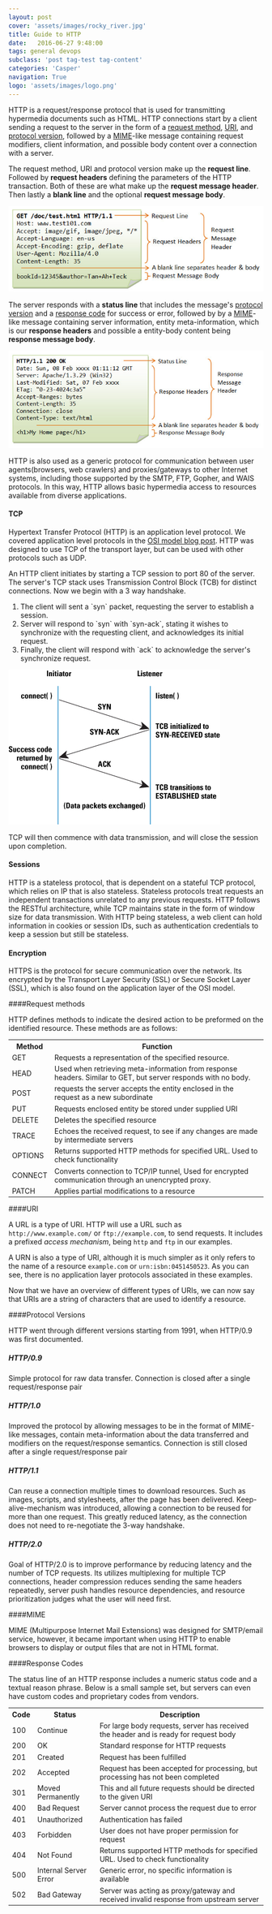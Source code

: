 ```yaml
---
layout: post
cover: 'assets/images/rocky_river.jpg'
title: Guide to HTTP
date:   2016-06-27 9:48:00
tags: general devops
subclass: 'post tag-test tag-content'
categories: 'Casper'
navigation: True
logo: 'assets/images/logo.png'
---
```


HTTP is a request/response protocol that is used for transmitting hypermedia documents such as HTML. HTTP connections start by a client sending a request to the server in the form of a [request method](#methods), [URI](#uri), and [protocol version](#versions), followed by a [MIME](#mime)-like message containing request modifiers, client information, and possible body content over a connection with a server. 

The request method, URI and protocol version make up the __request line__. Followed by __request headers__ defining the parameters of the HTTP transaction. Both of these are what make up the __request message header__. Then lastly a __blank line__ and the optional __request message body__.

![image of HTTP request](/assets/images/http_request.jpg)

The server responds with a __status line__ that includes the message's [protocol version](#versions) and a [response code](#codes) for success or error, followed by by a [MIME](#mime)-like message containing server information, entity meta-information, which is our __response headers__ and possible a entity-body content being __response message body__.

![image of HTTP request](/assets/images/http_response.jpg)

HTTP is also used as a generic protocol for communication between user agents(browsers, web crawlers) and proxies/gateways to other Internet systems, including those supported by the SMTP, FTP, Gopher, and WAIS protocols. In this way, HTTP allows basic hypermedia access to resources available from diverse applications.

#### TCP

Hypertext Transfer Protocol (HTTP) is an application level protocol. We covered application level protocols in the [OSI model blog post](/the-osi-model). HTTP was designed to use TCP of the transport layer, but can be used with other protocols such as UDP. 

An HTTP client initiates by starting a TCP session to port 80 of the server. The server's TCP stack uses Transmission Control Block (TCB) for distinct connections. Now we begin with a 3 way handshake.

<ol>
  <li>The client will sent a `syn` packet, requesting the server to establish a session.</li>
  <li>Server will respond to `syn` with `syn-ack`, stating it wishes to synchronize with the requesting client, and acknowledges its initial request.</li>
  <li>Finally, the client will respond with `ack` to acknowledge the server's synchronize request. 
</ol>

![image of 3 way handshake for TCP connection](/assets/images/3-way-handshake.jpg)

TCP will then commence with data transmission, and will close the session upon completion.

#### Sessions

HTTP is a stateless protocol, that is dependent on a stateful TCP protocol, which relies on IP that is also stateless. Stateless protocols treat requests an independent transactions unrelated to any previous requests. HTTP follows the RESTful architecture, while TCP maintains state in the form of window size for data transmission. With HTTP being stateless, a web client can hold information in cookies or session IDs, such as authentication credentials to keep a session but still be stateless.

#### Encryption

HTTPS is the protocol for secure communication over the network. Its encrypted by the Transport Layer Security (SSL) or Secure Socket Layer (SSL), which is also found on the application layer of the OSI model.

####<a name="methods"></a>Request methods

HTTP defines methods to indicate the desired action to be preformed on the identified resource. These methods are as follows:

<table style="width:100%">
  <tr>
    <th>Method</th>
    <th>Function</th> 
  </tr>
  <tr>
    <td>GET</td>
    <td>Requests a representation of the specified resource.</td> 
  </tr>
  <tr>
    <td>HEAD</td>
    <td>Used when retrieving meta-information from response headers. Similar to GET, but server responds with no body.</td> 
  </tr>
  <tr>
    <td>POST</td>
    <td>requests the server accepts the entity enclosed in the request as a new subordinate</td> 
  </tr>
  <tr>
    <td>PUT</td>
    <td>Requests enclosed entity be stored under supplied URI</td> 
  </tr>
  <tr>
    <td>DELETE</td>
    <td>Deletes the specified resource</td> 
  </tr>
  <tr>
    <td>TRACE</td>
    <td>Echoes the received request, to see if any changes are made by intermediate servers</td> 
  </tr>
  <tr>
    <td>OPTIONS</td>
    <td>Returns supported HTTP methods for specified URL. Used to check functionality</td> 
  </tr>
  <tr>
    <td>CONNECT</td>
    <td>Converts connection to TCP/IP tunnel, Used for encrypted communication through an unencrypted proxy.</td> 
  </tr>
  <tr>
    <td>PATCH</td>
    <td>Applies partial modifications to a resource</td> 
  </tr>
</table>

####<a name="uri"></a>URI

A URL is a type of URI. HTTP will use a URL such as `http://www.example.com/` or `ftp://example.com`, to send requests. It includes a prefixed *access mechanism*, being `http` and `ftp` in our examples. 

A URN is also a type of URI, although it is much simpler as it only refers to the name of a resource `example.com` or `urn:isbn:0451450523`. As you can see, there is no application layer protocols associated in these examples.

Now that we have an overview of different types of URIs, we can now say that URIs are a string of characters that are used to identify a resource.

####<a name="versions"></a>Protocol Versions

HTTP went through different versions starting from 1991, when HTTP/0.9 was first documented.

##### HTTP/0.9

Simple protocol for raw data transfer. Connection is closed after a single request/response pair

##### HTTP/1.0

Improved the protocol by allowing messages to be in the format of MIME-like messages, contain meta-information about the data transferred and modifiers on the request/response semantics. Connection is still closed after a single request/response pair

##### HTTP/1.1

Can reuse a connection multiple times to download resources. Such as images, scripts, and stylesheets, after the page has been delivered. Keep-alive-mechanism was introduced, allowing a connection to be reused for more than one request. This greatly reduced latency, as the connection does not need to re-negotiate the 3-way handshake. 

##### HTTP/2.0

Goal of HTTP/2.0 is to improve performance by reducing latency and the number of TCP requests. Its utilizes multiplexing for multiple TCP connections, header compression reduces sending the same headers repeatedly, server push handles resource dependencies, and resource prioritization judges what the user will need first.

####<a name="mime"></a>MIME

MIME (Multipurpose Internet Mail Extensions) was designed for SMTP/email service, however, it became important when using HTTP to enable browsers to display or output files that are not in HTML format.

####<a name="codes"></a>Response Codes

The status line of an HTTP response includes a numeric status code and a textual reason phrase. Below is a small sample set, but servers can even have custom codes and proprietary codes from vendors.

<table style="width:100%">
  <tr>
    <th>Code</th>
    <th>Status</th>
    <th>Description</th>
  </tr>
  <tr>
    <td>100</td>
    <td>Continue</td>
    <td>For large body requests, server has received the header and is ready for request body</td>
  </tr>
  <tr>
    <td>200</td>
    <td>OK</td>
    <td>Standard response for HTTP requests</td>
  </tr>
  <tr>
    <td>201</td>
    <td>Created</td>
    <td>Request has been fulfilled</td> 
  </tr>
  <tr>
    <td>202</td>
    <td>Accepted</td>
    <td>Request has been accepted for processing, but processing has not been completed</td> 
  </tr>
  <tr>
    <td>301</td>
    <td>Moved Permanently</td>
    <td>This and all future requests should be directed to the given URI</td> 
  </tr>
  <tr>
    <td>400</td>
    <td>Bad Request</td>
    <td>Server cannot process the request due to error</td> 
  </tr>
  <tr>
    <td>401</td>
    <td>Unauthorized</td>
    <td>Authentication has failed</td> 
  </tr>
  <tr>
    <td>403</td>
    <td>Forbidden</td>
    <td>User does not have proper permission for request</td> 
  </tr>
  <tr>
    <td>404</td>
    <td>Not Found</td>
    <td>Returns supported HTTP methods for specified URL. Used to check functionality</td> 
  </tr>
  <tr>
    <td>500</td>
    <td>Internal Server Error</td>
    <td>Generic error, no specific information is available</td> 
  </tr>
  <tr>
    <td>502</td>
    <td>Bad Gateway</td>
    <td>Server was acting as proxy/gateway and received invalid response from upstream server</td>
  </tr>
</table>



